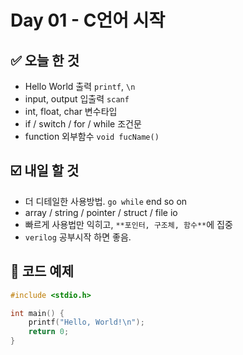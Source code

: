 # Day 01 - C언어 시작

## ✅ 오늘 한 것
- Hello World 출력                  `printf`, `\n`
- input, output 입출력              `scanf`
- int, float, char 변수타입         
- if / switch / for / while 조건문  
- function 외부함수                 `void fucName()`

## ☑️ 내일 할 것
- 더 디테일한 사용방법.             `go while` end so on
- array / string / pointer / struct / file io
- 빠르게 사용법만 익히고, `**포인터, 구조체, 함수**`에 집중
- `verilog` 공부시작 하면 좋음.




## 📌 코드 예제
```c
#include <stdio.h>

int main() {
    printf("Hello, World!\n");
    return 0;
}